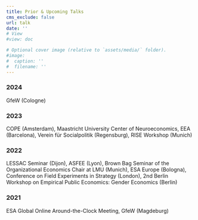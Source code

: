 ```yaml
---
title: Prior & Upcoming Talks
cms_exclude: false
url: talk
date: ''
# View
#view: doc

# Optional cover image (relative to `assets/media/` folder).
#image:
#  caption: ''
#  filename: ''
---
```



### 2024
GfeW (Cologne)
### 2023
COPE (Amsterdam), Maastricht University Center of Neuroeconomics, EEA
(Barcelona), Verein für Socialpolitik (Regensburg), RISE Workshop (Munich)
### 2022
LESSAC Seminar (Dijon), ASFEE (Lyon), Brown Bag Seminar of the Organizational
Economics Chair at LMU (Munich), ESA Europe (Bologna), Conference on
Field Experiments in Strategy (London), 2nd Berlin Workshop on Empirical Public
Economics: Gender Economics (Berlin)
### 2021
ESA Global Online Around-the-Clock Meeting, GfeW (Magdeburg)
